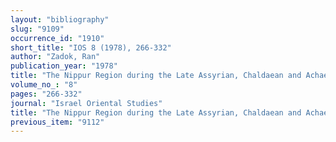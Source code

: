 ```yaml
---
layout: "bibliography"
slug: "9109"
occurrence_id: "1910"
short_title: "IOS 8 (1978), 266-332"
author: "Zadok, Ran"
publication_year: "1978"
title: "The Nippur Region during the Late Assyrian, Chaldaean and Achaemenian Periods, chiefly according to written sources"
volume_no_: "8"
pages: "266-332"
journal: "Israel Oriental Studies"
title: "The Nippur Region during the Late Assyrian, Chaldaean and Achaemenian Periods, chiefly according to written sources"
previous_item: "9112"
---
```

